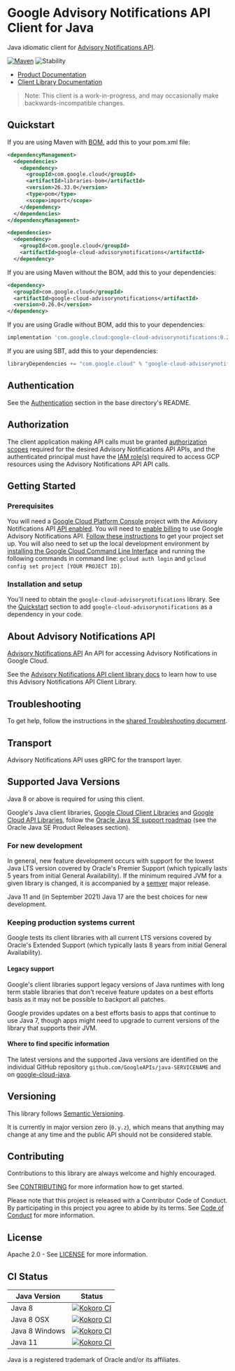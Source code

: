 # Google Advisory Notifications API Client for Java

Java idiomatic client for [Advisory Notifications API][product-docs].

[![Maven][maven-version-image]][maven-version-link]
![Stability][stability-image]

- [Product Documentation][product-docs]
- [Client Library Documentation][javadocs]

> Note: This client is a work-in-progress, and may occasionally
> make backwards-incompatible changes.


## Quickstart


If you are using Maven with [BOM][libraries-bom], add this to your pom.xml file:

```xml
<dependencyManagement>
  <dependencies>
    <dependency>
      <groupId>com.google.cloud</groupId>
      <artifactId>libraries-bom</artifactId>
      <version>26.33.0</version>
      <type>pom</type>
      <scope>import</scope>
    </dependency>
  </dependencies>
</dependencyManagement>

<dependencies>
  <dependency>
    <groupId>com.google.cloud</groupId>
    <artifactId>google-cloud-advisorynotifications</artifactId>
  </dependency>
```

If you are using Maven without the BOM, add this to your dependencies:

<!-- {x-version-update-start:google-cloud-advisorynotifications:released} -->

```xml
<dependency>
  <groupId>com.google.cloud</groupId>
  <artifactId>google-cloud-advisorynotifications</artifactId>
  <version>0.26.0</version>
</dependency>
```

If you are using Gradle without BOM, add this to your dependencies:

```Groovy
implementation 'com.google.cloud:google-cloud-advisorynotifications:0.26.0'
```

If you are using SBT, add this to your dependencies:

```Scala
libraryDependencies += "com.google.cloud" % "google-cloud-advisorynotifications" % "0.26.0"
```
<!-- {x-version-update-end} -->

## Authentication

See the [Authentication][authentication] section in the base directory's README.

## Authorization

The client application making API calls must be granted [authorization scopes][auth-scopes] required for the desired Advisory Notifications API APIs, and the authenticated principal must have the [IAM role(s)][predefined-iam-roles] required to access GCP resources using the Advisory Notifications API API calls.

## Getting Started

### Prerequisites

You will need a [Google Cloud Platform Console][developer-console] project with the Advisory Notifications API [API enabled][enable-api].
You will need to [enable billing][enable-billing] to use Google Advisory Notifications API.
[Follow these instructions][create-project] to get your project set up. You will also need to set up the local development environment by
[installing the Google Cloud Command Line Interface][cloud-cli] and running the following commands in command line:
`gcloud auth login` and `gcloud config set project [YOUR PROJECT ID]`.

### Installation and setup

You'll need to obtain the `google-cloud-advisorynotifications` library.  See the [Quickstart](#quickstart) section
to add `google-cloud-advisorynotifications` as a dependency in your code.

## About Advisory Notifications API


[Advisory Notifications API][product-docs] An API for accessing Advisory Notifications in Google Cloud.

See the [Advisory Notifications API client library docs][javadocs] to learn how to
use this Advisory Notifications API Client Library.






## Troubleshooting

To get help, follow the instructions in the [shared Troubleshooting document][troubleshooting].

## Transport

Advisory Notifications API uses gRPC for the transport layer.

## Supported Java Versions

Java 8 or above is required for using this client.

Google's Java client libraries,
[Google Cloud Client Libraries][cloudlibs]
and
[Google Cloud API Libraries][apilibs],
follow the
[Oracle Java SE support roadmap][oracle]
(see the Oracle Java SE Product Releases section).

### For new development

In general, new feature development occurs with support for the lowest Java
LTS version covered by  Oracle's Premier Support (which typically lasts 5 years
from initial General Availability). If the minimum required JVM for a given
library is changed, it is accompanied by a [semver][semver] major release.

Java 11 and (in September 2021) Java 17 are the best choices for new
development.

### Keeping production systems current

Google tests its client libraries with all current LTS versions covered by
Oracle's Extended Support (which typically lasts 8 years from initial
General Availability).

#### Legacy support

Google's client libraries support legacy versions of Java runtimes with long
term stable libraries that don't receive feature updates on a best efforts basis
as it may not be possible to backport all patches.

Google provides updates on a best efforts basis to apps that continue to use
Java 7, though apps might need to upgrade to current versions of the library
that supports their JVM.

#### Where to find specific information

The latest versions and the supported Java versions are identified on
the individual GitHub repository `github.com/GoogleAPIs/java-SERVICENAME`
and on [google-cloud-java][g-c-j].

## Versioning


This library follows [Semantic Versioning](http://semver.org/).


It is currently in major version zero (``0.y.z``), which means that anything may change at any time
and the public API should not be considered stable.


## Contributing


Contributions to this library are always welcome and highly encouraged.

See [CONTRIBUTING][contributing] for more information how to get started.

Please note that this project is released with a Contributor Code of Conduct. By participating in
this project you agree to abide by its terms. See [Code of Conduct][code-of-conduct] for more
information.


## License

Apache 2.0 - See [LICENSE][license] for more information.

## CI Status

Java Version | Status
------------ | ------
Java 8 | [![Kokoro CI][kokoro-badge-image-2]][kokoro-badge-link-2]
Java 8 OSX | [![Kokoro CI][kokoro-badge-image-3]][kokoro-badge-link-3]
Java 8 Windows | [![Kokoro CI][kokoro-badge-image-4]][kokoro-badge-link-4]
Java 11 | [![Kokoro CI][kokoro-badge-image-5]][kokoro-badge-link-5]

Java is a registered trademark of Oracle and/or its affiliates.

[product-docs]: https://cloud.google.com/advisory-notifications/
[javadocs]: https://cloud.google.com/java/docs/reference/google-cloud-advisorynotifications/latest/overview
[kokoro-badge-image-1]: http://storage.googleapis.com/cloud-devrel-public/java/badges/java-advisorynotifications/java7.svg
[kokoro-badge-link-1]: http://storage.googleapis.com/cloud-devrel-public/java/badges/java-advisorynotifications/java7.html
[kokoro-badge-image-2]: http://storage.googleapis.com/cloud-devrel-public/java/badges/java-advisorynotifications/java8.svg
[kokoro-badge-link-2]: http://storage.googleapis.com/cloud-devrel-public/java/badges/java-advisorynotifications/java8.html
[kokoro-badge-image-3]: http://storage.googleapis.com/cloud-devrel-public/java/badges/java-advisorynotifications/java8-osx.svg
[kokoro-badge-link-3]: http://storage.googleapis.com/cloud-devrel-public/java/badges/java-advisorynotifications/java8-osx.html
[kokoro-badge-image-4]: http://storage.googleapis.com/cloud-devrel-public/java/badges/java-advisorynotifications/java8-win.svg
[kokoro-badge-link-4]: http://storage.googleapis.com/cloud-devrel-public/java/badges/java-advisorynotifications/java8-win.html
[kokoro-badge-image-5]: http://storage.googleapis.com/cloud-devrel-public/java/badges/java-advisorynotifications/java11.svg
[kokoro-badge-link-5]: http://storage.googleapis.com/cloud-devrel-public/java/badges/java-advisorynotifications/java11.html
[stability-image]: https://img.shields.io/badge/stability-preview-yellow
[maven-version-image]: https://img.shields.io/maven-central/v/com.google.cloud/google-cloud-advisorynotifications.svg
[maven-version-link]: https://central.sonatype.com/artifact/com.google.cloud/google-cloud-advisorynotifications/0.25.0
[authentication]: https://github.com/googleapis/google-cloud-java#authentication
[auth-scopes]: https://developers.google.com/identity/protocols/oauth2/scopes
[predefined-iam-roles]: https://cloud.google.com/iam/docs/understanding-roles#predefined_roles
[iam-policy]: https://cloud.google.com/iam/docs/overview#cloud-iam-policy
[developer-console]: https://console.developers.google.com/
[create-project]: https://cloud.google.com/resource-manager/docs/creating-managing-projects
[cloud-cli]: https://cloud.google.com/cli
[troubleshooting]: https://github.com/googleapis/google-cloud-java/blob/main/TROUBLESHOOTING.md
[contributing]: https://github.com/googleapis/java-advisorynotifications/blob/main/CONTRIBUTING.md
[code-of-conduct]: https://github.com/googleapis/java-advisorynotifications/blob/main/CODE_OF_CONDUCT.md#contributor-code-of-conduct
[license]: https://github.com/googleapis/java-advisorynotifications/blob/main/LICENSE
[enable-billing]: https://cloud.google.com/apis/docs/getting-started#enabling_billing
[enable-api]: https://console.cloud.google.com/flows/enableapi?apiid=advisorynotifications.googleapis.com
[libraries-bom]: https://github.com/GoogleCloudPlatform/cloud-opensource-java/wiki/The-Google-Cloud-Platform-Libraries-BOM
[shell_img]: https://gstatic.com/cloudssh/images/open-btn.png

[semver]: https://semver.org/
[cloudlibs]: https://cloud.google.com/apis/docs/client-libraries-explained
[apilibs]: https://cloud.google.com/apis/docs/client-libraries-explained#google_api_client_libraries
[oracle]: https://www.oracle.com/java/technologies/java-se-support-roadmap.html
[g-c-j]: http://github.com/googleapis/google-cloud-java
